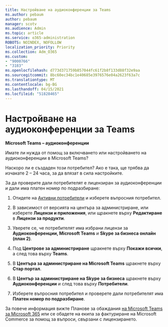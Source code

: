 ```yaml
---
title: Настройване на аудиоконференции за Teams
ms.author: pebaum
author: pebaum
manager: scotv
ms.audience: Admin
ms.topic: article
ms.service: o365-administration
ROBOTS: NOINDEX, NOFOLLOW
localization_priority: Priority
ms.collection: Adm_O365
ms.custom:
- "9000766"
- "3183"
ms.openlocfilehash: d773d371759b857044fc61f2b8f133d88f32e9aa
ms.sourcegitcommit: 8bc60ec34bc1e40685e3976576e04a2623f63a7c
ms.translationtype: MT
ms.contentlocale: bg-BG
ms.lasthandoff: 04/15/2021
ms.locfileid: "51828465"
---
```

# <a name="setup-audio-conferencing-for-teams"></a>Настройване на аудиоконференции за Teams

**Microsoft Teams – аудиоконференции**

Имате ли нужда от помощ за включването или настройването на аудиоконференции в Microsoft Teams?

Наскоро ли е създаден този потребител?  Ако е така, ще трябва да изчакате 2 – 24 часа, за да влязат в сила настройките.

За да проверите дали потребителят е лицензиран за аудиоконференции и дали има платен номер по подразбиране:

1. Отидете на [Активни потребители](https://admin.microsoft.com/Adminportal/Home?source=applauncher#/users) и изберете въпросния потребител.

2. В зависимост от версията на центъра за администриране, или изберете **Лицензи и приложения**, или щракнете върху **Редактиране** в **Лицензи за продукти**.

3. Уверете се, че потребителят има избрани лицензи за **Аудиоконференции, Microsoft Teams** и **Skype за бизнеса онлайн (план 2)**.

4. Под **Центрове за администриране** щракнете върху **Покажи всички**, а след това върху **Teams**.

5. В **Центъра за администриране на Microsoft Teams** щракнете върху **Стар портал**.

6. В **Център за администриране на Skype за бизнеса** щракнете върху **Аудиоконференции** и след това върху **Потребители**.

7. Изберете въпросния потребител и проверете дали потребителят има **Платен номер по подразбиране**.

За повече информация вижте Планове за обаждания [на Microsoft Teams за Microsoft 365](https://docs.microsoft.com/microsoftteams/calling-plans-for-office-365) или се обадете на екипа за фактуриране на Microsoft Commerce за помощ за въпроси, свързани с лицензирането.